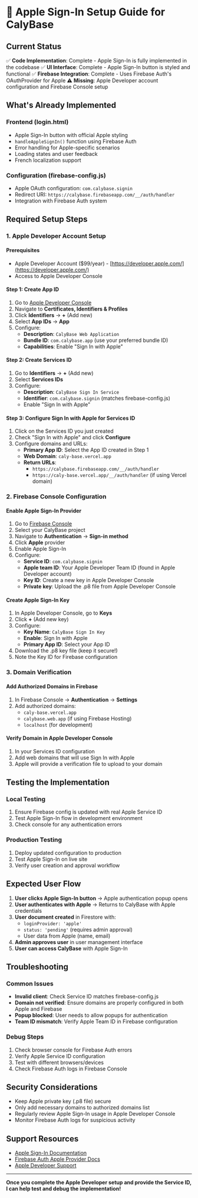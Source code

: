 # 🍎 Apple Sign-In Setup Guide for CalyBase

## Current Status
✅ **Code Implementation**: Complete - Apple Sign-In is fully implemented in the codebase
✅ **UI Interface**: Complete - Apple Sign-In button is styled and functional
✅ **Firebase Integration**: Complete - Uses Firebase Auth's OAuthProvider for Apple
⚠️ **Missing**: Apple Developer account configuration and Firebase Console setup

## What's Already Implemented

### Frontend (login.html)
- Apple Sign-In button with official Apple styling
- `handleAppleSignIn()` function using Firebase Auth
- Error handling for Apple-specific scenarios
- Loading states and user feedback
- French localization support

### Configuration (firebase-config.js)
- Apple OAuth configuration: `com.calybase.signin`
- Redirect URI: `https://calybase.firebaseapp.com/__/auth/handler`
- Integration with Firebase Auth system

## Required Setup Steps

### 1. Apple Developer Account Setup

#### Prerequisites
- Apple Developer Account ($99/year) - [https://developer.apple.com/](https://developer.apple.com/)
- Access to Apple Developer Console

#### Step 1: Create App ID
1. Go to [Apple Developer Console](https://developer.apple.com/account/)
2. Navigate to **Certificates, Identifiers & Profiles**
3. Click **Identifiers** → **+** (Add new)
4. Select **App IDs** → **App**
5. Configure:
   - **Description**: `CalyBase Web Application`
   - **Bundle ID**: `com.calybase.app` (use your preferred bundle ID)
   - **Capabilities**: Enable "Sign In with Apple"

#### Step 2: Create Services ID
1. Go to **Identifiers** → **+** (Add new)
2. Select **Services IDs**
3. Configure:
   - **Description**: `CalyBase Sign In Service`
   - **Identifier**: `com.calybase.signin` (matches firebase-config.js)
   - Enable "Sign In with Apple"

#### Step 3: Configure Sign In with Apple for Services ID
1. Click on the Services ID you just created
2. Check "Sign In with Apple" and click **Configure**
3. Configure domains and URLs:
   - **Primary App ID**: Select the App ID created in Step 1
   - **Web Domain**: `caly-base.vercel.app`
   - **Return URLs**: 
     - `https://calybase.firebaseapp.com/__/auth/handler`
     - `https://caly-base.vercel.app/__/auth/handler` (if using Vercel domain)

### 2. Firebase Console Configuration

#### Enable Apple Sign-In Provider
1. Go to [Firebase Console](https://console.firebase.google.com/)
2. Select your CalyBase project
3. Navigate to **Authentication** → **Sign-in method**
4. Click **Apple** provider
5. Enable Apple Sign-In
6. Configure:
   - **Service ID**: `com.calybase.signin`
   - **Apple team ID**: Your Apple Developer Team ID (found in Apple Developer account)
   - **Key ID**: Create a new key in Apple Developer Console
   - **Private key**: Upload the .p8 file from Apple Developer Console

#### Create Apple Sign-In Key
1. In Apple Developer Console, go to **Keys**
2. Click **+** (Add new key)
3. Configure:
   - **Key Name**: `CalyBase Sign In Key`
   - **Enable**: Sign In with Apple
   - **Primary App ID**: Select your App ID
4. Download the .p8 key file (keep it secure!)
5. Note the Key ID for Firebase configuration

### 3. Domain Verification

#### Add Authorized Domains in Firebase
1. In Firebase Console → **Authentication** → **Settings**
2. Add authorized domains:
   - `caly-base.vercel.app`
   - `calybase.web.app` (if using Firebase Hosting)
   - `localhost` (for development)

#### Verify Domain in Apple Developer Console  
1. In your Services ID configuration
2. Add web domains that will use Sign In with Apple
3. Apple will provide a verification file to upload to your domain

## Testing the Implementation

### Local Testing
1. Ensure Firebase config is updated with real Apple Service ID
2. Test Apple Sign-In flow in development environment
3. Check console for any authentication errors

### Production Testing
1. Deploy updated configuration to production
2. Test Apple Sign-In on live site
3. Verify user creation and approval workflow

## Expected User Flow

1. **User clicks Apple Sign-In button** → Apple authentication popup opens
2. **User authenticates with Apple** → Returns to CalyBase with Apple credentials
3. **User document created** in Firestore with:
   - `loginProvider: 'apple'`
   - `status: 'pending'` (requires admin approval)
   - User data from Apple (name, email)
4. **Admin approves user** in user management interface
5. **User can access CalyBase** with Apple Sign-In

## Troubleshooting

### Common Issues
- **Invalid client**: Check Service ID matches firebase-config.js
- **Domain not verified**: Ensure domains are properly configured in both Apple and Firebase
- **Popup blocked**: User needs to allow popups for authentication
- **Team ID mismatch**: Verify Apple Team ID in Firebase configuration

### Debug Steps
1. Check browser console for Firebase Auth errors
2. Verify Apple Service ID configuration
3. Test with different browsers/devices
4. Check Firebase Auth logs in Firebase Console

## Security Considerations

- Keep Apple private key (.p8 file) secure
- Only add necessary domains to authorized domains list
- Regularly review Apple Sign-In usage in Apple Developer Console
- Monitor Firebase Auth logs for suspicious activity

## Support Resources

- [Apple Sign-In Documentation](https://developer.apple.com/sign-in-with-apple/)
- [Firebase Auth Apple Provider Docs](https://firebase.google.com/docs/auth/web/apple)
- [Apple Developer Support](https://developer.apple.com/support/)

---

**Once you complete the Apple Developer setup and provide the Service ID, I can help test and debug the implementation!**